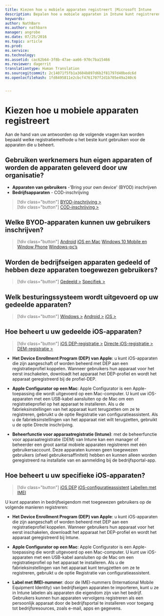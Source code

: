 ```yaml
---
title: Kiezen hoe u mobiele apparaten registreert |Microsoft Intune
description: Bepalen hoe u mobiele apparaten in Intune kunt registreren door enkele eenvoudige vragen te beantwoorden
keywords: 
author: NathBarn
ms.author: nathbarn
manager: angrobe
ms.date: 07/25/2016
ms.topic: article
ms.prod: 
ms.service: 
ms.technology: 
ms.assetid: cac62b64-3f8b-47ae-aa66-970c7ba15466
ms.reviewer: dagerrit
translationtype: Human Translation
ms.sourcegitcommit: 2c14071f5fb1a3604b897d6b2f81797d40bedc6d
ms.openlocfilehash: 1fd8495811e2cbcf4761707f2d1b705e49a240c6


---
```


# Kiezen hoe u mobiele apparaten registreert

Aan de hand van uw antwoorden op de volgende vragen kan worden bepaald welke registratiemethode u het beste kunt gebruiken voor de apparaten die u beheert.

## **Gebruiken werknemers hun eigen apparaten of worden de apparaten geleverd door uw organisatie?**

  - **Apparaten van gebruikers** -'Bring your own device' (BYOD) inschrijven
  - **Bedrijfsapparaten** - COD-inschrijving

> [!div class="button"]
[BYOD-inschrijving >](#what-byod-devices-can-your-users-enroll)   
> [!div class="button"]
[COD-inschrijving >](#are-your-company-owned-devices-shared-or-do-they-have-dedicated-users)

## **Welke BYOD-apparaten kunnen uw gebruikers inschrijven?**

> [!div class="button"]
[Android](/intune/deploy-use/set-up-android-management-with-microsoft-intune) [iOS en Mac](/intune/deploy-use/set-up-ios-and-mac-management-with-microsoft-intune) [Windows 10 Mobile en Window Phone](/intune/deploy-use/set-up-windows-phone-management-with-microsoft-intune) [Windows-pc’s](/intune/deploy-use/set-up-windows-device-management-with-microsoft-intune)

## **Worden de bedrijfseigen apparaten gedeeld of hebben deze apparaten toegewezen gebruikers?**

> [!div class="button"]
[Gedeeld >](#what-operating-system-are-your-shared-devices-running)   [Specifiek >](#how-will-you-manage-dedicated-ios-devices)


## **Welk besturingssysteem wordt uitgevoerd op uw gedeelde apparaten?**

  > [!div class="button"]
  [Windows >](/intune/deploy-use/enroll-corporate-owned-devices-with-the-device-enrollment-manager-in-microsoft-intune) [Android >](/intune/deploy-use/enroll-corporate-owned-devices-with-the-device-enrollment-manager-in-microsoft-intune) [iOS >](#how-will-you-manage-shared-ios-devices)

## **Hoe beheert u uw gedeelde iOS-apparaten?**

  > [!div class="button"]
  [iOS DEP-registratie >](/intune/deploy-use/ios-device-enrollment-program-in-microsoft-intune) [Directe iOS-registratie >](/intune/deploy-use/ios-direct-enrollment-in-microsoft-intune) [DEM-registratie >](/intune/deploy-use/enroll-corporate-owned-devices-with-the-device-enrollment-manager-in-microsoft-intune)

  - **Het Device Enrollment Program (DEP) van Apple**: u kunt iOS-apparaten die zijn aangeschaft of worden beheerd met DEP aan een registratieprofiel koppelen. Wanneer gebruikers hun apparaat voor het eerst inschakelen, downloadt het apparaat het DEP-profiel en wordt het apparaat geregistreerd bij de profiel-DEP.

  - **Apple Configurator op een Mac**: Apple Configurator is een Apple-toepassing die wordt uitgevoerd op een Mac-computer. U kunt uw iOS-apparaten met een USB-kabel aansluiten op de Mac om een registratieprofiel op het apparaat te installeren. Als u de fabrieksinstellingen van het apparaat kunt terugzetten om ze te registreren, gebruikt u de optie Registratie van configuratieassistent. Als u de fabrieksinstellingen van het apparaat niet wilt terugzetten, gebruikt u de optie Directe inschrijving.

  - **Beheerfunctie voor apparaatregistratie (Intune)**: met de beheerfunctie voor apparaatregistratie (DEM) van Intune kan een manager of beheerder een groot aantal mobiele apparaten registreren met één gebruikersaccount. Deze apparaten kunnen geen toegewezen gebruikers (ofwel gebruikersaffiniteit) hebben en kunnen alleen worden geregistreerd na installatie van en aanmelding bij de bedrijfsportal-app.

## **Hoe beheert u uw specifieke iOS-apparaten?**

  > [!div class="button"]
   [iOS DEP](/intune/deploy-use/ios-device-enrollment-program-in-microsoft-intune) [iOS-configuratieassistent](/intune/deploy-use/ios-setup-assistant-enrollment-in-microsoft-intune) [Labellen met IMEI](/intune/deploy-use/specify-corporate-owned-devices-with-international-mobile-equipment-identity-imei-numbers)

  U kunt apparaten in bedrijfseigendom met toegewezen gebruikers op de volgende manieren registreren:

  - **Het Device Enrollment Program (DEP) van Apple**: u kunt iOS-apparaten die zijn aangeschaft of worden beheerd met DEP aan een registratieprofiel koppelen. Wanneer gebruikers hun apparaat voor het eerst inschakelen, downloadt het apparaat het DEP-profiel en wordt het apparaat geregistreerd bij Intune.

  - **Apple Configurator op een Mac**: Apple Configurator is een Apple-toepassing die wordt uitgevoerd op een Mac-computer. U kunt uw iOS-apparaten met een USB-kabel aansluiten op de Mac om een registratieprofiel op het apparaat te installeren. Als u de fabrieksinstellingen van het apparaat kunt terugzetten om ze te registreren, gebruikt u de optie Registratie van configuratieassistent.

  - **Label met IMEI-nummer**: door de IMEI-nummers (International Mobile Equipment Identity) van bedrijfseigen apparaten te importeren, kunt u ze in Intune labelen als apparaten die eigendom zijn van het bedrijf. Gebruikers kunnen hun apparaten vervolgens registreren als een persoonlijk apparaat door de bedrijfsportal te installeren voor toegang tot bedrijfsresources, zoals e-mail, apps en gegevens.



<!--HONumber=Oct16_HO3-->


